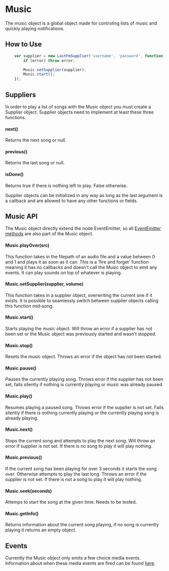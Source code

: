 Music
=========

The music object is a global object made for controling lists of music and quickly playing notifications.

How to Use
----------

```javascript
	var supplier = new LastFmSupplier('username', 'password', function(error) {
		if (error) throw error;

		Music.setSupplier(supplier);
		Music.start();
	});
```


Suppliers
---------

In order to play a list of songs with the Music object you must create a Supplier object. Supplier objects need to implement at least these three functions.

#### next()

Returns the next song or null.

#### previous()

Returns the last song or null.

#### isDone()

Returns true if there is nothing left to play. False otherwise.

Supplier objects can be initialized in any way as long as the last argument is a callback and are allowed to have any other functions or fields.


Music API
--------
The Music object directly extend the node EventEmitter, so all [EventEmitter methods](http://nodejs.org/api/events.html#events_class_events_eventemitter) are also part of the Music object. 

#### Music.playOver(src)

This function takes in the filepath of an audio file and a value between 0 and 1 and plays it as soon as it can. This is a 'fire and forget' function meaning it has no callbacks and doesn't call the Music object to emit any events. It can play sounds on top of whatever is playing.

#### Music.setSupplier(supplier, volume)

This function takes in a supplier object, overwriting the current one if it exists. It is possible to seamlessly switch between supplier objects calling this function mid-song.

#### Music.start()

Starts playing the music object. Will throw an error if a supplier has not been set or the Music object was previously started and wasn't stopped.

#### Music.stop()

Resets the music object. Throws an error if the object has not been started.

#### Music.pause()

Pauses the currently playing song. Throws error if the supplier has not been set, fails silently if nothing is currently playing or music was already paused.

#### Music.play() 

Resumes playing a paused song. Throws error if the supplier is not set. Fails silently if there is nothing currently playing or the currently playing song is already playing.

#### Music.next()

Stops the current song and attempts to play the next song. Will throw an error if supplier is not set. If there is no song to play it will play nothing.

#### Music.previous()

If the current song has been playing for over 3 seconds it starts the song over. Otherwise attempts to play the last long. Throws an error if the supplier is not set. If there is not a song to play it will play nothing.

#### Music.seek(seconds)

Attemps to start the song at the given time. Needs to be tested.

#### Music.getInfo()

Returns information about the current song playing, if no song is currently playing it returns an empty object.


Events
---------

Currently the Music object only emits a few choice media events. Information about when these media events are fired can be found [here](https://developer.mozilla.org/en-US/docs/Web/Guide/Events/Media_events).
